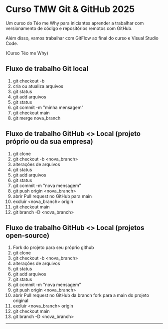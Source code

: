 # Curso TMW Git & GitHub 2025

Um curso do Téo me Why para iniciantes aprender a trabalhar com versionamento de código e repositórios remotos com GitHub.

Além disso, vamos trabalhar com GitFlow ao final do curso e Visual Studio Code.

(Curso Téo me Why)

## Fluxo de trabalho Git local

01. git checkout -b
02. cria ou atualiza arquivos
03. git status
05. git add arquivos
06. git status
07. git commit -m "minha mensagem"
08. git checkout main
09. git merge nova_branch
 
## Fluxo de trabalho GitHub <> Local (projeto próprio ou da sua empresa)

01. git clone
02. git checkout -b <nova_branch>
03. alterações de arquivos
04. git status
05. git add arquivos
06. git status
07. git commit -m "nova mensagem"
08. git push origin <nova_branch>
09. abrir Pull request no GitHub para main
10. excluir <nova_branch> origin
11. git checkout main
12. git branch -D <nova_branch>

## Fluxo de trabalho GitHub <> Local (projetos open-source)

01. Fork do projeto para seu próprio github
02. git clone
03. git checkout -b <nova_branch>
04. alterações de arquivos
05. git status
06. git add arquivos
07. git status
08. git commit -m "nova mensagem"
09. git push origin <nova_branch>
10. abrir Pull request no GitHub da branch fork para a main do projeto original
11. excluir <nova_branch> origin
12. git checkout main
13. git branch -D <nova_branch>

------
